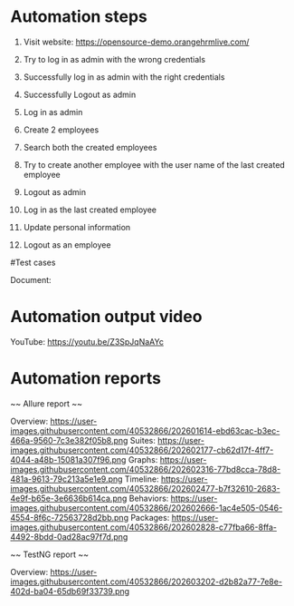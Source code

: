 # Automation steps

1. Visit website: https://opensource-demo.orangehrmlive.com/
2. Try to log in as admin with the wrong credentials
3. Successfully log in as admin with the right credentials
4. Successfully Logout as admin

5. Log in as admin
6. Create 2 employees
7. Search both the created employees
8. Try to create another employee with the user name of the last created employee
9. Logout as admin

10. Log in as the last created employee
11. Update personal information
12. Logout as an employee

#Test cases

Document: 


# Automation output video

YouTube: https://youtu.be/Z3SpJqNaAYc

# Automation reports

~~ Allure report ~~

Overview: https://user-images.githubusercontent.com/40532866/202601614-ebd63cac-b3ec-466a-9560-7c3e382f05b8.png
Suites: https://user-images.githubusercontent.com/40532866/202602177-cb62d17f-4ff7-4044-a48b-15081a307f96.png
Graphs: https://user-images.githubusercontent.com/40532866/202602316-77bd8cca-78d8-481a-9613-79c213a5e1e9.png
Timeline: https://user-images.githubusercontent.com/40532866/202602477-b7f32610-2683-4e9f-b65e-3e6636b614ca.png
Behaviors: https://user-images.githubusercontent.com/40532866/202602666-1ac4e505-0546-4554-8f6c-72563728d2bb.png
Packages: https://user-images.githubusercontent.com/40532866/202602828-c77fba66-8ffa-4492-8bdd-0ad28ac97f7d.png

~~ TestNG report ~~

Overview: https://user-images.githubusercontent.com/40532866/202603202-d2b82a77-7e8e-402d-ba04-65db69f33739.png
